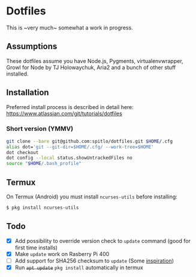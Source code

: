 # Dotfiles

This is ~very much~ somewhat a work in progress.

## Assumptions

These dotfiles assume you have Node.js, Pygments, virtualenvwrapper, Growl for Node by TJ Holowaychuk, Aria2 and a bunch of other stuff installed.

## Installation

Preferred install process is described in detail here:
https://www.atlassian.com/git/tutorials/dotfiles

### Short version (YMMV)
```bash
git clone --bare git@github.com:spitlo/dotfiles.git $HOME/.cfg
alias dot='git --git-dir=$HOME/.cfg/ --work-tree=$HOME'
dot checkout
dot config --local status.showUntrackedFiles no
source "$HOME/.bash_profile"
```

## Termux

On Termux (Android) you must install `ncurses-utils` before installing:

```bash
$ pkg install ncurses-utils
```

## Todo

- [x] Add possibility to override version check to `update` command (good for first time installs)
- [x] Make `update` work on Rasberry Pi 400
- [ ] Add support for SHA256 checksum to `update` (Some [inspiration](https://github.com/client9/shlib/blob/master/hash_sha256.sh))
- [x] Run ~~`apt update`~~ `pkg install` automatically in termux
